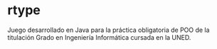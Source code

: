 rtype
=====

Juego desarrollado en Java para la práctica obligatoria de POO de la titulación Grado en Ingeniería Informática cursada en la UNED.